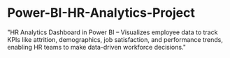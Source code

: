 # Power-BI-HR-Analytics-Project
"HR Analytics Dashboard in Power BI – Visualizes employee data to track KPIs like attrition, demographics, job satisfaction, and performance trends, enabling HR teams to make data-driven workforce decisions."
